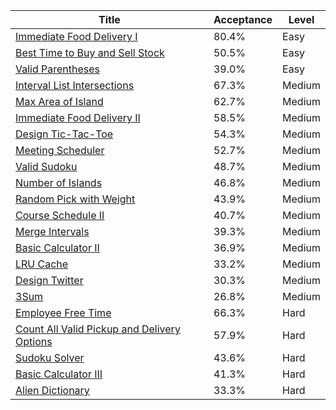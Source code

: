 | Title                                                                                                                    | Acceptance   | Level   |
|--------------------------------------------------------------------------------------------------------------------------|--------------|---------|
| [Immediate Food Delivery I](https://leetcode.com/problems/immediate-food-delivery-i)                                     | 80.4%        | Easy    |
| [Best Time to Buy and Sell Stock](https://leetcode.com/problems/best-time-to-buy-and-sell-stock)                         | 50.5%        | Easy    |
| [Valid Parentheses](https://leetcode.com/problems/valid-parentheses)                                                     | 39.0%        | Easy    |
| [Interval List Intersections](https://leetcode.com/problems/interval-list-intersections)                                 | 67.3%        | Medium  |
| [Max Area of Island](https://leetcode.com/problems/max-area-of-island)                                                   | 62.7%        | Medium  |
| [Immediate Food Delivery II](https://leetcode.com/problems/immediate-food-delivery-ii)                                   | 58.5%        | Medium  |
| [Design Tic-Tac-Toe](https://leetcode.com/problems/design-tic-tac-toe)                                                   | 54.3%        | Medium  |
| [Meeting Scheduler](https://leetcode.com/problems/meeting-scheduler)                                                     | 52.7%        | Medium  |
| [Valid Sudoku](https://leetcode.com/problems/valid-sudoku)                                                               | 48.7%        | Medium  |
| [Number of Islands](https://leetcode.com/problems/number-of-islands)                                                     | 46.8%        | Medium  |
| [Random Pick with Weight](https://leetcode.com/problems/random-pick-with-weight)                                         | 43.9%        | Medium  |
| [Course Schedule II](https://leetcode.com/problems/course-schedule-ii)                                                   | 40.7%        | Medium  |
| [Merge Intervals](https://leetcode.com/problems/merge-intervals)                                                         | 39.3%        | Medium  |
| [Basic Calculator II](https://leetcode.com/problems/basic-calculator-ii)                                                 | 36.9%        | Medium  |
| [LRU Cache](https://leetcode.com/problems/lru-cache)                                                                     | 33.2%        | Medium  |
| [Design Twitter](https://leetcode.com/problems/design-twitter)                                                           | 30.3%        | Medium  |
| [3Sum](https://leetcode.com/problems/3sum)                                                                               | 26.8%        | Medium  |
| [Employee Free Time](https://leetcode.com/problems/employee-free-time)                                                   | 66.3%        | Hard    |
| [Count All Valid Pickup and Delivery Options](https://leetcode.com/problems/count-all-valid-pickup-and-delivery-options) | 57.9%        | Hard    |
| [Sudoku Solver](https://leetcode.com/problems/sudoku-solver)                                                             | 43.6%        | Hard    |
| [Basic Calculator III](https://leetcode.com/problems/basic-calculator-iii)                                               | 41.3%        | Hard    |
| [Alien Dictionary](https://leetcode.com/problems/alien-dictionary)                                                       | 33.3%        | Hard    |